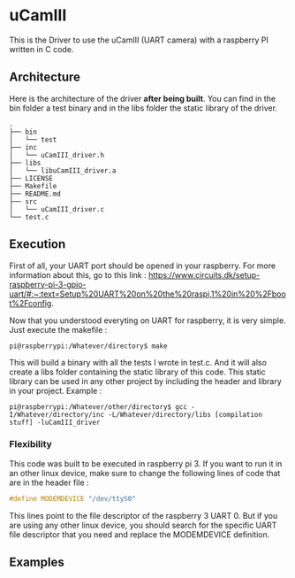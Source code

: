 # uCamIII
This is the Driver to use the uCamIII (UART camera) with a raspberry PI written in C code.

## Architecture

Here is the architecture of the driver **after being built**. You can find in the bin folder a test binary and in the libs folder the static library of the driver.
```console
.
├── bin
│   └── test
├── inc
│   └── uCamIII_driver.h
├── libs
│   └── libuCamIII_driver.a
├── LICENSE
├── Makefile
├── README.md
├── src
│   └── uCamIII_driver.c
└── test.c
```

## Execution

First of all, your UART port should be opened in your raspberry. For more information about this, go to this link : https://www.circuits.dk/setup-raspberry-pi-3-gpio-uart/#:~:text=Setup%20UART%20on%20the%20raspi,1%20in%20%2Fboot%2Fconfig.

Now that you understood everyting on UART for raspberry, it is very simple. Just execute the makefile :

```console
pi@raspberrypi:/Whatever/directory$ make
```

This will build a binary with all the tests I wrote in test.c. And it will also create a libs folder containing the static library of this code. This static library can be used in any other project by including the header and library in your project. Example :

```console
pi@raspberrypi:/Whatever/other/directory$ gcc -I/Whatever/directory/inc -L/Whatever/directory/libs [compilation stuff] -luCamIII_driver
```

### Flexibility

This code was built to be executed in raspberry pi 3. If you want to run it in an other linux device, make sure to change the following lines of code that are in the header file :

```C
#define MODEMDEVICE "/dev/ttyS0"
```

This lines point to the file descriptor of the raspberry 3 UART 0. But if you are using any other linux device, you should search for the specific UART file descriptor that you need and replace the MODEMDEVICE definition.

## Examples
